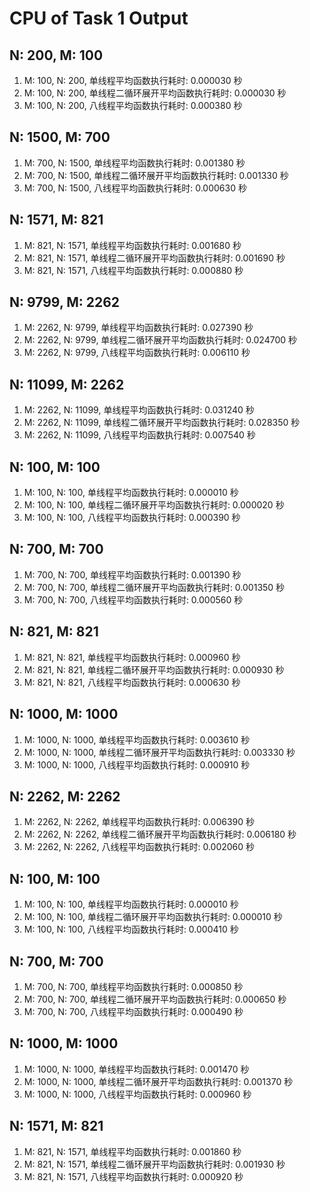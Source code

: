 # CPU of Task 1 Output
## N: 200, M: 100
1. M: 100, N: 200, 单线程平均函数执行耗时: 0.000030 秒
2. M: 100, N: 200, 单线程二循环展开平均函数执行耗时: 0.000030 秒
3. M: 100, N: 200, 八线程平均函数执行耗时: 0.000380 秒

## N: 1500, M: 700
1. M: 700, N: 1500, 单线程平均函数执行耗时: 0.001380 秒
2. M: 700, N: 1500, 单线程二循环展开平均函数执行耗时: 0.001330 秒
3. M: 700, N: 1500, 八线程平均函数执行耗时: 0.000630 秒

## N: 1571, M: 821
1. M: 821, N: 1571, 单线程平均函数执行耗时: 0.001680 秒
2. M: 821, N: 1571, 单线程二循环展开平均函数执行耗时: 0.001690 秒
3. M: 821, N: 1571, 八线程平均函数执行耗时: 0.000880 秒

## N: 9799, M: 2262
1. M: 2262, N: 9799, 单线程平均函数执行耗时: 0.027390 秒
2. M: 2262, N: 9799, 单线程二循环展开平均函数执行耗时: 0.024700 秒
3. M: 2262, N: 9799, 八线程平均函数执行耗时: 0.006110 秒

## N: 11099, M: 2262
1. M: 2262, N: 11099, 单线程平均函数执行耗时: 0.031240 秒
2. M: 2262, N: 11099, 单线程二循环展开平均函数执行耗时: 0.028350 秒
3. M: 2262, N: 11099, 八线程平均函数执行耗时: 0.007540 秒

## N: 100, M: 100
1. M: 100, N: 100, 单线程平均函数执行耗时: 0.000010 秒
2. M: 100, N: 100, 单线程二循环展开平均函数执行耗时: 0.000020 秒
3. M: 100, N: 100, 八线程平均函数执行耗时: 0.000390 秒

## N: 700, M: 700
1. M: 700, N: 700, 单线程平均函数执行耗时: 0.001390 秒
2. M: 700, N: 700, 单线程二循环展开平均函数执行耗时: 0.001350 秒
3. M: 700, N: 700, 八线程平均函数执行耗时: 0.000560 秒

## N: 821, M: 821
1. M: 821, N: 821, 单线程平均函数执行耗时: 0.000960 秒
2. M: 821, N: 821, 单线程二循环展开平均函数执行耗时: 0.000930 秒
3. M: 821, N: 821, 八线程平均函数执行耗时: 0.000630 秒

## N: 1000, M: 1000
1. M: 1000, N: 1000, 单线程平均函数执行耗时: 0.003610 秒
2. M: 1000, N: 1000, 单线程二循环展开平均函数执行耗时: 0.003330 秒
3. M: 1000, N: 1000, 八线程平均函数执行耗时: 0.000910 秒

## N: 2262, M: 2262
1. M: 2262, N: 2262, 单线程平均函数执行耗时: 0.006390 秒
2. M: 2262, N: 2262, 单线程二循环展开平均函数执行耗时: 0.006180 秒
3. M: 2262, N: 2262, 八线程平均函数执行耗时: 0.002060 秒

## N: 100, M: 100
1. M: 100, N: 100, 单线程平均函数执行耗时: 0.000010 秒
2. M: 100, N: 100, 单线程二循环展开平均函数执行耗时: 0.000010 秒
3. M: 100, N: 100, 八线程平均函数执行耗时: 0.000410 秒

## N: 700, M: 700
1. M: 700, N: 700, 单线程平均函数执行耗时: 0.000850 秒
2. M: 700, N: 700, 单线程二循环展开平均函数执行耗时: 0.000650 秒
3. M: 700, N: 700, 八线程平均函数执行耗时: 0.000490 秒

## N: 1000, M: 1000
1. M: 1000, N: 1000, 单线程平均函数执行耗时: 0.001470 秒
2. M: 1000, N: 1000, 单线程二循环展开平均函数执行耗时: 0.001370 秒
3. M: 1000, N: 1000, 八线程平均函数执行耗时: 0.000960 秒

## N: 1571, M: 821
1. M: 821, N: 1571, 单线程平均函数执行耗时: 0.001860 秒
2. M: 821, N: 1571, 单线程二循环展开平均函数执行耗时: 0.001930 秒
3. M: 821, N: 1571, 八线程平均函数执行耗时: 0.000920 秒

